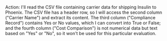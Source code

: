 Action: I'll read the CSV file containing carrier data for shipping Insulin to Phoenix. The CSV file has a header row, so I will access the second column ("Carrier Name") and extract its content. The third column ("Compliance Record") contains Yes or No values, which I can convert into True or False; and the fourth column ("Cost Comparison") is not numerical data but text based on "Yes" or "No", so it won't be used for this particular evaluation.
